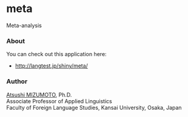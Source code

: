 meta
====

Meta-analysis


### About
You can check out this application here:
- http://langtest.jp/shiny/meta/

### Author
[Atsushi MIZUMOTO](http://mizumot.com/ "mizumot.com"), Ph.D.   
Associate Professor of Applied Linguistics  
Faculty of Foreign Language Studies, Kansai University, Osaka, Japan
